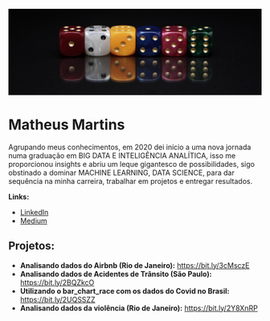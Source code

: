 
<p align="center">
  <img src="banner1.jpg" >
</p>

# Matheus Martins
Agrupando meus conhecimentos, em 2020 dei início a uma nova jornada numa graduação em BIG DATA E INTELIGÊNCIA ANALÍTICA, isso me proporcionou insights e abriu um leque gigantesco de possibilidades, sigo obstinado a dominar MACHINE LEARNING, DATA SCIENCE, para dar sequência na minha carreira, trabalhar em projetos e entregar resultados.

**Links:**
* [LinkedIn](www.linkedin.com/in/matheusfsm)
* [Medium](https://medium.com/@matheusfsm.mm)


## Projetos:

* **Analisando dados do Airbnb (Rio de Janeiro):** https://bit.ly/3cMsczE
* **Analisando dados de Acidentes de Trânsito (São Paulo):** https://bit.ly/2BQZkcO
* **Utilizando o bar_chart_race com os dados do Covid no Brasil:** https://bit.ly/2UQSSZZ
* **Analisando dados da violência (Rio de Janeiro):** https://bit.ly/2Y8XnRP
